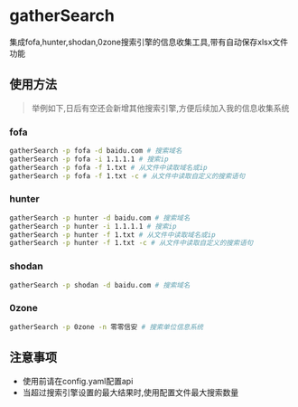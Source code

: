 # gatherSearch

集成fofa,hunter,shodan,0zone搜索引擎的信息收集工具,带有自动保存xlsx文件功能


## 使⽤方法

> 举例如下,日后有空还会新增其他搜索引擎,方便后续加入我的信息收集系统

### fofa

```bash
gatherSearch -p fofa -d baidu.com # 搜索域名
gatherSearch -p fofa -i 1.1.1.1 # 搜索ip
gatherSearch -p fofa -f 1.txt # 从文件中读取域名或ip
gatherSearch -p fofa -f 1.txt -c # 从文件中读取自定义的搜索语句
```

### hunter

```bash
gatherSearch -p hunter -d baidu.com # 搜索域名
gatherSearch -p hunter -i 1.1.1.1 # 搜索ip
gatherSearch -p hunter -f 1.txt # 从文件中读取域名或ip
gatherSearch -p hunter -f 1.txt -c # 从文件中读取自定义的搜索语句
```

### shodan

```bash
gatherSearch -p shodan -d baidu.com # 搜索域名
```


### 0zone

```bash
gatherSearch -p 0zone -n 零零信安 # 搜索单位信息系统
```

## 注意事项

- 使用前请在config.yaml配置api
- 当超过搜索引擎设置的最大结果时,使用配置文件最大搜索数量
